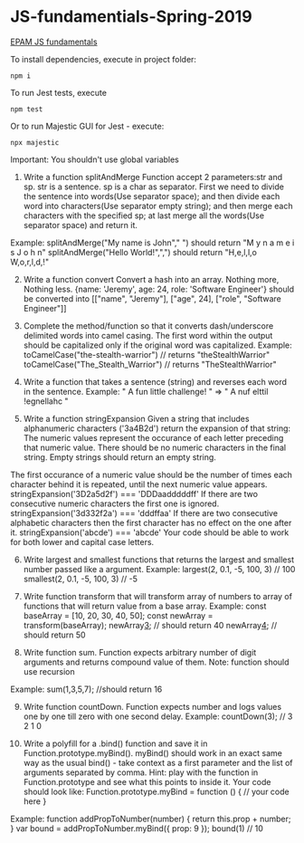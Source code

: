 # JS-fundamentials-Spring-2019

[EPAM JS fundamentals](https://aleksandrgorodetskii.github.io/JS-fundamentials-Spring-2019/)  

To install dependencies, execute in project folder:


    npm i


To run Jest tests, execute


    npm test


Or to run Majestic GUI for Jest - execute:

    npx majestic

Important: You shouldn't use global variables
1) Write a function splitAndMerge
Function accept 2 parameters:str and sp. str is a sentence. sp is a char as separator. First we need to divide the sentence into words(Use separator space); and then divide each word into characters(Use separator empty string); and then merge each characters with the specified sp; at last merge all the words(Use separator space) and return it.

Example:
splitAndMerge("My name is John"," ") should return "M y n a m e i s J o h n"
splitAndMerge("Hello World!",",") should return "H,e,l,l,o W,o,r,l,d,!"

2) Write a function convert
Convert a hash into an array. Nothing more, Nothing less.
{name: 'Jeremy', age: 24, role: 'Software Engineer'}
should be converted into
[["name", "Jeremy"], ["age", 24], ["role", "Software Engineer"]]

3) Complete the method/function so that it converts dash/underscore delimited words into camel casing. The first word within the output should be capitalized only if the original word was capitalized.
Example:
toCamelCase("the-stealth-warrior") // returns "theStealthWarrior"
toCamelCase("The_Stealth_Warrior") // returns "TheStealthWarrior"

4) Write a function that takes a sentence (string) and reverses each word in the sentence.
Example:
" A fun little challenge! " => " A nuf elttil !egnellahc "

5) Write a function stringExpansion
Given a string that includes alphanumeric characters ('3a4B2d') return the expansion of that string: The numeric values represent the occurance of each letter preceding that numeric value. There should be no numeric characters in the final string. Empty strings should return an empty string.

The first occurance of a numeric value should be the number of times each character behind it is repeated, until the next numeric value appears.
stringExpansion('3D2a5d2f') === 'DDDaadddddff'
If there are two consecutive numeric characters the first one is ignored.
stringExpansion('3d332f2a') === 'dddffaa'
If there are two consecutive alphabetic characters then the first character has no effect on the one after it.
stringExpansion('abcde') === 'abcde'
Your code should be able to work for both lower and capital case letters.

6) Write largest and smallest functions that returns the largest and smallest number passed like a argument.
Example:
largest(2, 0.1, -5, 100, 3) // 100
smallest(2, 0.1, -5, 100, 3) // -5

7) Write function transform that will transform array of numbers to array of functions that will return value from a base array.
Example:
const baseArray = [10, 20, 30, 40, 50];
const newArray = transform(baseArray);
newArray[3](); // should return 40
newArray[4](); // should return 50

8) Write function sum. Function expects arbitrary number of digit arguments and returns compound value of them.
Note: function should use recursion

Example:
sum(1,3,5,7); //should return 16

9) Write function countDown. Function expects number and logs values one by one till zero with one second delay.
Example:
countDown(3); // 3 2 1 0

10) Write a polyfill for a .bind() function and save it in Function.prototype.myBind(). myBind() should work in an exact same way as the usual bind() - take context as a first parameter and the list of arguments separated by comma.
Hint: play with the function in Function.prototype and see what this points to inside it. Your code should look like: Function.prototype.myBind = function () { 
// your code here
}

Example:
function addPropToNumber(number) { return this.prop + number; }
var bound = addPropToNumber.myBind({ prop: 9 });
bound(1) // 10
